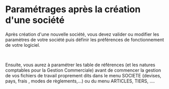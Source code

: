 






Paramétrages après la création d'une société
=================



Après création d'une 
 nouvelle société, vous devez valider ou modifier les paramètres de 
 votre société puis définir les préférences de fonctionnement de votre 
 logiciel.


 


Ensuite, vous aurez à paramétrer les table de références (et les natures 
 comptables pour la Gestion Commerciale) avant de commencer la gestion 
 de vos fichiers de travail proprement dits dans le menu SOCIETE (devises, 
 pays, frais , modes de règlements,…) ou du menu ARTICLES, TIERS, ….


